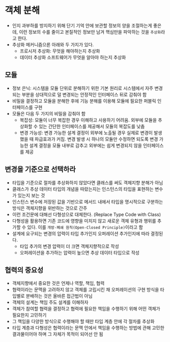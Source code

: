# 객체 분해

- 인지 과부하를 방지하기 위해 단기 기억 안에 보관할 정보의 양을 조절하는게 좋은데, 이런 정보의 수를 줄이고 본질적인 정보만 남겨 핵심만을 파악하는 것을 `추상화`라고 한다.
- 추상화 메커니즘으론 아래와 두 가지가 있다.
  - 프로시저 추상화: 무엇을 해야하는지 추상화
  - 데이터 추상화 소프트웨어가 무엇을 알아야 하는지 추상화

## 모듈

- 정보 은닉: 시스템을 모듈 단위로 분해하기 위한 기본 원리로 시스템에서 자주 변경되는 부분을 상대적으로 덜 변경되는 안정적인 인터페이스 뒤로 감춰야 함
- 비밀을 결정하고 모듈을 분해한 후에 기능 분해를 이용해 모듈에 필요한 퍼블릭 인터페이스를 구현
- 모듈은 다음 두 가지의 비밀을 감춰야 함
  - 복잡성: 모듈이 너무 복잡한 경우 이해하고 사용하기 어려움. 외부에 모듈을 추상화할 수 있는 간단한 인터페이스를 제공해서 모듈의 복잡도를 낮춤
  - 변경 가능성: 변경 가능한 설계 결정이 외부에 노출될 경우 실제로 변경이 발생했을 때 파급효과가 커짐. 변경 발생 시 하나의 모듈만 수정하면 되도록 변경 가능한 설계 결정을 모듈 내부로 감추고 외부에는 쉽게 변경되지 않을 인터페이스를 제공

## 변경을 기준으로 선택하라

- 타입을 기준으로 절차를 추상화하지 않았다면 클래스를 써도 객체지향 분해가 아님
- 클래스가 추상 데이터 타입의 개념을 따랐는지는 인스턴스의 타입을 표현하는 변수가 있는지 보는 것
- 인스턴스 변수에 저장된 값을 기반으로 메서드 내에서 타입을 명시적으로 구분하는 방식은 객체지향을 위반하는 것으로 간주
- 이런 조건문에 대해선 다형성으로 대체한다. (Replace Type Code with Class)
- 다형성을 활용하면 기존 코드에 영향을 미치지 않고 새로운 객체 유형과 행위를 추가할 수 있다. 이를 `개방-폐쇄 원칙(Open-Closed Principle)`이라고 함
- 설계에 요구되는 변경의 압력이 타입 추가인지 오퍼레이션 추가인지에 따라 결정된다.
  - 타입 추가의 변경 압력이 더 크면 객체지향적으로 작성
  - 오퍼레이션을 추가하는 압력이 높으면 추상 데이터 타입으로 작성

## 협력의 중요성

- 객체지향에서 중요한 것은 언제나 역할, 책임, 협력
- 협력이라는 문맥을 고려하지 않고 객체를 고립시킨 채 오퍼레이션의 구현 방식을 타입별로 분배하는 것은 올바른 접근법이 아님
- 객체의 설계는 책임 주도 설계를 이해하자
- 객체가 참여할 협력을 결정하고 협력에 필요한 책임을 수행하기 위해 어떤 객체가 필요한지 고민하기
- 그 책임을 다양한 방식으로 수행해야 할 때만 타입 계층 안에 각 절차를 추상화
- 타입 계층과 다형성은 협력이라는 문맥 안에서 책임을 수행하는 방법에 관해 고민한 결과물이어야 하며 그 자체가 목적이 되어선 안 됨